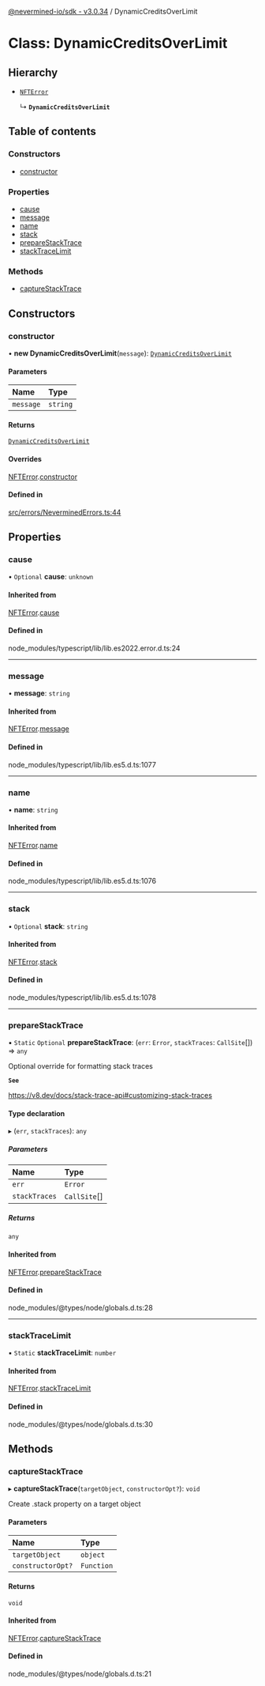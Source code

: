 [@nevermined-io/sdk - v3.0.34](../code-reference.md) / DynamicCreditsOverLimit

# Class: DynamicCreditsOverLimit

## Hierarchy

- [`NFTError`](NFTError.md)

  ↳ **`DynamicCreditsOverLimit`**

## Table of contents

### Constructors

- [constructor](DynamicCreditsOverLimit.md#constructor)

### Properties

- [cause](DynamicCreditsOverLimit.md#cause)
- [message](DynamicCreditsOverLimit.md#message)
- [name](DynamicCreditsOverLimit.md#name)
- [stack](DynamicCreditsOverLimit.md#stack)
- [prepareStackTrace](DynamicCreditsOverLimit.md#preparestacktrace)
- [stackTraceLimit](DynamicCreditsOverLimit.md#stacktracelimit)

### Methods

- [captureStackTrace](DynamicCreditsOverLimit.md#capturestacktrace)

## Constructors

### constructor

• **new DynamicCreditsOverLimit**(`message`): [`DynamicCreditsOverLimit`](DynamicCreditsOverLimit.md)

#### Parameters

| Name      | Type     |
| :-------- | :------- |
| `message` | `string` |

#### Returns

[`DynamicCreditsOverLimit`](DynamicCreditsOverLimit.md)

#### Overrides

[NFTError](NFTError.md).[constructor](NFTError.md#constructor)

#### Defined in

[src/errors/NeverminedErrors.ts:44](https://github.com/nevermined-io/sdk-js/blob/839427fa63429fae29c0c8e30540bd2ad8e19f29/src/errors/NeverminedErrors.ts#L44)

## Properties

### cause

• `Optional` **cause**: `unknown`

#### Inherited from

[NFTError](NFTError.md).[cause](NFTError.md#cause)

#### Defined in

node_modules/typescript/lib/lib.es2022.error.d.ts:24

---

### message

• **message**: `string`

#### Inherited from

[NFTError](NFTError.md).[message](NFTError.md#message)

#### Defined in

node_modules/typescript/lib/lib.es5.d.ts:1077

---

### name

• **name**: `string`

#### Inherited from

[NFTError](NFTError.md).[name](NFTError.md#name)

#### Defined in

node_modules/typescript/lib/lib.es5.d.ts:1076

---

### stack

• `Optional` **stack**: `string`

#### Inherited from

[NFTError](NFTError.md).[stack](NFTError.md#stack)

#### Defined in

node_modules/typescript/lib/lib.es5.d.ts:1078

---

### prepareStackTrace

▪ `Static` `Optional` **prepareStackTrace**: (`err`: `Error`, `stackTraces`: `CallSite`[]) => `any`

Optional override for formatting stack traces

**`See`**

https://v8.dev/docs/stack-trace-api#customizing-stack-traces

#### Type declaration

▸ (`err`, `stackTraces`): `any`

##### Parameters

| Name          | Type         |
| :------------ | :----------- |
| `err`         | `Error`      |
| `stackTraces` | `CallSite`[] |

##### Returns

`any`

#### Inherited from

[NFTError](NFTError.md).[prepareStackTrace](NFTError.md#preparestacktrace)

#### Defined in

node_modules/@types/node/globals.d.ts:28

---

### stackTraceLimit

▪ `Static` **stackTraceLimit**: `number`

#### Inherited from

[NFTError](NFTError.md).[stackTraceLimit](NFTError.md#stacktracelimit)

#### Defined in

node_modules/@types/node/globals.d.ts:30

## Methods

### captureStackTrace

▸ **captureStackTrace**(`targetObject`, `constructorOpt?`): `void`

Create .stack property on a target object

#### Parameters

| Name              | Type       |
| :---------------- | :--------- |
| `targetObject`    | `object`   |
| `constructorOpt?` | `Function` |

#### Returns

`void`

#### Inherited from

[NFTError](NFTError.md).[captureStackTrace](NFTError.md#capturestacktrace)

#### Defined in

node_modules/@types/node/globals.d.ts:21
